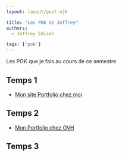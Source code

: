 ```yaml
---
layout: layout/post.njk

title: "Les POK de Jeffrey"
authors:
  - Jeffrey Edisah

tags: ['pok']
---
```


Les POK que je fais au cours de ce semestre

## Temps 1

- [Mon site Portfolio chez moi](./poks/portfolio)

## Temps 2

- [Mon Portfolio chez OVH](./poks/distant)

## Temps 3
